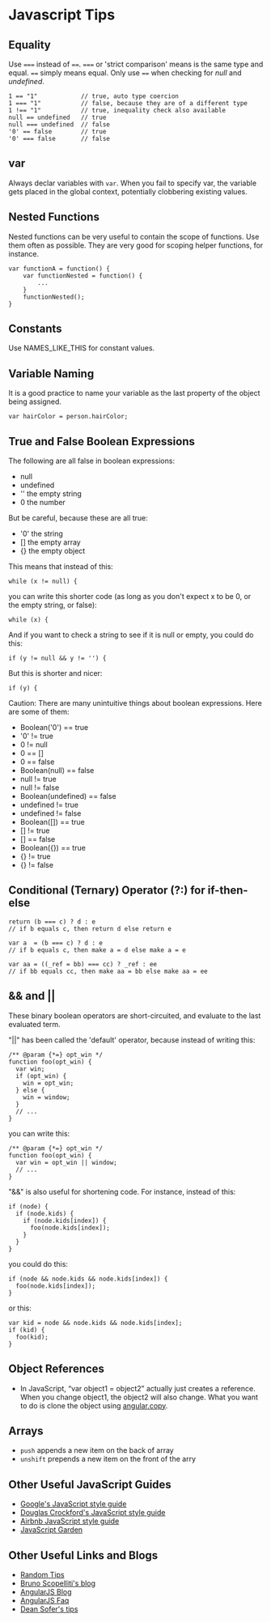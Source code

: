 Javascript Tips
===============


Equality
--------

Use `===` instead of `==`.  `===` or 'strict comparison' means is the same type and equal.  `==` simply means equal.  Only use `==` when checking for *null* and *undefined*.

```
1 == "1"     		// true, auto type coercion
1 === "1"    		// false, because they are of a different type
1 !== "1"    		// true, inequality check also available
null == undefined 	// true
null === undefined 	// false
'0' == false 		// true
'0' === false 		// false
```

var
---

Always declar variables with `var`.  When you fail to specify var, the variable gets placed in the global context, potentially clobbering existing values.


Nested Functions
----------------

Nested functions can be very useful to contain the scope of functions.  Use them often as possible.  They are very good for scoping helper functions, for instance.

```
var functionA = function() {
	var functionNested = function() {
    	...
    }
    functionNested();
}
```

Constants
---------

Use NAMES_LIKE_THIS for constant values.


Variable Naming
---------------

It is a good practice to name your variable as the last property of the object being assigned.

```
var hairColor = person.hairColor;
```


True and False Boolean Expressions
----------------------------------

The following are all false in boolean expressions:

* null
* undefined
* '' the empty string
* 0 the number

But be careful, because these are all true:

* '0' the string
* [] the empty array
* {} the empty object

This means that instead of this:

```
while (x != null) {
```

you can write this shorter code (as long as you don't expect x to be 0, or the empty string, or false):

```
while (x) {
```

And if you want to check a string to see if it is null or empty, you could do this:

```
if (y != null && y != '') {
```

But this is shorter and nicer:

```
if (y) {
```

Caution: There are many unintuitive things about boolean expressions. Here are some of them:

* Boolean('0') == true
* '0' != true
* 0 != null
* 0 == []
* 0 == false
* Boolean(null) == false
* null != true
* null != false
* Boolean(undefined) == false
* undefined != true
* undefined != false
* Boolean([]) == true
* [] != true
* [] == false
* Boolean({}) == true
* {} != true
* {} != false

Conditional (Ternary) Operator (?:) for if-then-else
----------------------------------------------------

```
return (b === c) ? d : e                 
// if b equals c, then return d else return e

var a  = (b === c) ? d : e                 
// if b equals c, then make a = d else make a = e

var aa = ((_ref = bb) === cc) ? _ref : ee  
// if bb equals cc, then make aa = bb else make aa = ee
```

&& and ||
---------

These binary boolean operators are short-circuited, and evaluate to the last evaluated term.

"||" has been called the 'default' operator, because instead of writing this:

```
/** @param {*=} opt_win */
function foo(opt_win) {
  var win;
  if (opt_win) {
    win = opt_win;
  } else {
    win = window;
  }
  // ...
}
```

you can write this:

```
/** @param {*=} opt_win */
function foo(opt_win) {
  var win = opt_win || window;
  // ...
}
```

"&&" is also useful for shortening code. For instance, instead of this:

```
if (node) {
  if (node.kids) {
    if (node.kids[index]) {
      foo(node.kids[index]);
    }
  }
}
```

you could do this:

```
if (node && node.kids && node.kids[index]) {
  foo(node.kids[index]);
}
```

or this:

```
var kid = node && node.kids && node.kids[index];
if (kid) {
  foo(kid);
}
```

Object References
-----------------

* In JavaScript, “var object1 = object2” actually just creates a reference.   When you change object1, the object2 will also change.  What you want to do is clone the object using [angular.copy](  http://docs.angularjs.org/api/ng/function/angular.copy).

Arrays
------

* `push` appends a new item on the back of array
* `unshift` prepends a new item on the front of the arry


Other Useful JavaScript Guides 
------------------------------

* [Google's JavaScript style guide](http://google-styleguide.googlecode.com/svn/trunk/javascriptguide.xml)
* [Douglas Crockford's JavaScript style guide](http://javascript.crockford.com/code.html)
* [Airbnb JavaScript style guide](https://github.com/airbnb/javascript)
* [JavaScript Garden](http://bonsaiden.github.io/JavaScript-Garden/#equality)


Other Useful Links and Blogs
----------------------------

* [Random Tips](http://blog.tomaka17.com/2012/12/random-tricks-when-using-angularjs/)
* [Bruno Scopelliti's blog](http://blog.brunoscopelliti.com/)
* [AngularJS Blog](http://blog.angularjs.org/)
* [AngularJS Faq](http://docs.angularjs.org/misc/faq)
* [Dean Sofer's tips](http://deansofer.com/posts/view/14/AngularJs-Tips-and-Tricks-UPDATED)
